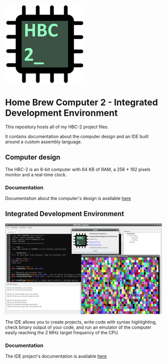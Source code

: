 ![project_logo](https://github.com/SteriCraft/hbc2-ide/blob/main/docs/documentation/html/logo.png?raw=true)

# Home Brew Computer 2 - Integrated Development Environment
This repository hosts all of my HBC-2 project files.

It contains documentation about the computer design and an IDE built around a custom assembly language.

## Computer design
The HBC-2 is an 8-bit computer with 64 KB of RAM, a 256 * 192 pixels monitor and a real-time clock.

### Documentation
Documentation about the computer's design is available [here](https://github.com/SteriCraft/hbc2-ide/tree/main/Documentation)


## Integrated Development Environment
![project_demo](https://github.com/SteriCraft/hbc2-ide/blob/main/docs/documentation/html/demo.png?raw=true)

The IDE allows you to create projects, write code with syntax highlighting, check binary output of your code, and run an emulator of the computer easily reaching the 2 MHz target frequency of the CPU.

### Documentation
The IDE project's documentation is available [here](https://stericraft.github.io/hbc2-ide/)